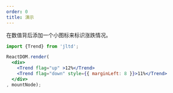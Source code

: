 ```yaml
---
order: 0
title: 演示
---
```


在数值背后添加一个小图标来标识涨跌情况。

````jsx
import {Trend} from 'jltd';

ReactDOM.render(
  <div>
    <Trend flag="up" >12%</Trend>
    <Trend flag="down" style={{ marginLeft: 8 }}>11%</Trend>
  </div>
, mountNode);
````
